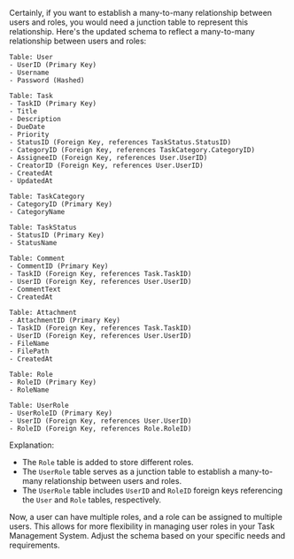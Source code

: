 Certainly, if you want to establish a many-to-many relationship between users and roles, you would need a junction table to represent this relationship. Here's the updated schema to reflect a many-to-many relationship between users and roles:

```plaintext
Table: User
- UserID (Primary Key)
- Username
- Password (Hashed)

Table: Task
- TaskID (Primary Key)
- Title
- Description
- DueDate
- Priority
- StatusID (Foreign Key, references TaskStatus.StatusID)
- CategoryID (Foreign Key, references TaskCategory.CategoryID)
- AssigneeID (Foreign Key, references User.UserID)
- CreatorID (Foreign Key, references User.UserID)
- CreatedAt
- UpdatedAt

Table: TaskCategory
- CategoryID (Primary Key)
- CategoryName

Table: TaskStatus
- StatusID (Primary Key)
- StatusName

Table: Comment
- CommentID (Primary Key)
- TaskID (Foreign Key, references Task.TaskID)
- UserID (Foreign Key, references User.UserID)
- CommentText
- CreatedAt

Table: Attachment
- AttachmentID (Primary Key)
- TaskID (Foreign Key, references Task.TaskID)
- UserID (Foreign Key, references User.UserID)
- FileName
- FilePath
- CreatedAt

Table: Role
- RoleID (Primary Key)
- RoleName

Table: UserRole
- UserRoleID (Primary Key)
- UserID (Foreign Key, references User.UserID)
- RoleID (Foreign Key, references Role.RoleID)
```

Explanation:

- The `Role` table is added to store different roles.
- The `UserRole` table serves as a junction table to establish a many-to-many relationship between users and roles.
- The `UserRole` table includes `UserID` and `RoleID` foreign keys referencing the `User` and `Role` tables, respectively.

Now, a user can have multiple roles, and a role can be assigned to multiple users. This allows for more flexibility in managing user roles in your Task Management System. Adjust the schema based on your specific needs and requirements.